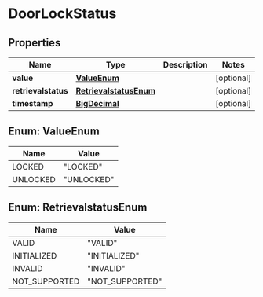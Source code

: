 
# DoorLockStatus

## Properties
Name | Type | Description | Notes
------------ | ------------- | ------------- | -------------
**value** | [**ValueEnum**](#ValueEnum) |  |  [optional]
**retrievalstatus** | [**RetrievalstatusEnum**](#RetrievalstatusEnum) |  |  [optional]
**timestamp** | [**BigDecimal**](BigDecimal.md) |  |  [optional]


<a name="ValueEnum"></a>
## Enum: ValueEnum
Name | Value
---- | -----
LOCKED | &quot;LOCKED&quot;
UNLOCKED | &quot;UNLOCKED&quot;


<a name="RetrievalstatusEnum"></a>
## Enum: RetrievalstatusEnum
Name | Value
---- | -----
VALID | &quot;VALID&quot;
INITIALIZED | &quot;INITIALIZED&quot;
INVALID | &quot;INVALID&quot;
NOT_SUPPORTED | &quot;NOT_SUPPORTED&quot;




